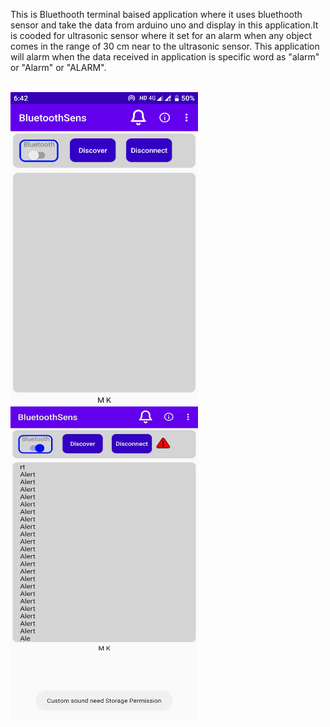 This is Bluethooth terminal baised application where it uses bluethooth sensor and take the data from arduino
uno and display in this application.It is cooded for ultrasonic sensor where it set for an alarm when any object comes in the
range of 30 cm near to the ultrasonic sensor. This application will alarm when the data received in application
is specific word as "alarm" or "Alarm" or "ALARM".


<br>
<img src="Screenshot_20200915-184223.png" height="500" width="300">
<br>

<img src="IMG-20200719-WA0002.jpg" height="500" width="300" >
